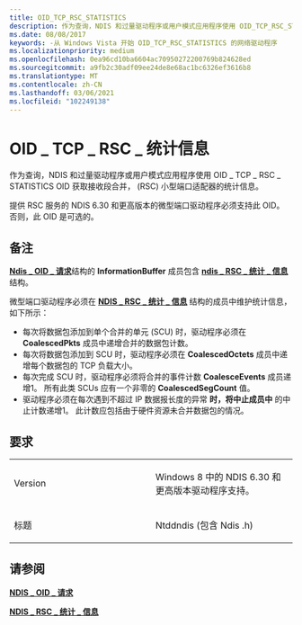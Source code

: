 ```yaml
---
title: OID_TCP_RSC_STATISTICS
description: 作为查询，NDIS 和过量驱动程序或用户模式应用程序使用 OID_TCP_RSC_STATISTICS OID 来获取 (RSC) 小型端口适配器统计信息的接收段合并。
ms.date: 08/08/2017
keywords: -从 Windows Vista 开始 OID_TCP_RSC_STATISTICS 的网络驱动程序
ms.localizationpriority: medium
ms.openlocfilehash: 0ea96cd10ba6604ac70950272200769b824628ed
ms.sourcegitcommit: a9fb2c30adf09ee24de8e68ac1bc6326ef3616b8
ms.translationtype: MT
ms.contentlocale: zh-CN
ms.lasthandoff: 03/06/2021
ms.locfileid: "102249138"
---
```

# <a name="oid_tcp_rsc_statistics"></a>OID \_ TCP \_ RSC \_ 统计信息


作为查询，NDIS 和过量驱动程序或用户模式应用程序使用 OID \_ TCP \_ RSC \_ STATISTICS OID 获取接收段合并， (RSC) 小型端口适配器的统计信息。

提供 RSC 服务的 NDIS 6.30 和更高版本的微型端口驱动程序必须支持此 OID。 否则，此 OID 是可选的。

<a name="remarks"></a>备注
-------

[**Ndis \_ OID \_ 请求**](/windows-hardware/drivers/ddi/oidrequest/ns-oidrequest-ndis_oid_request)结构的 **InformationBuffer** 成员包含 [**ndis \_ RSC \_ 统计 \_ 信息**](/windows-hardware/drivers/ddi/ntddndis/ns-ntddndis-_ndis_rsc_statistics_info)结构。

微型端口驱动程序必须在 [**NDIS \_ RSC \_ 统计 \_ 信息**](/windows-hardware/drivers/ddi/ntddndis/ns-ntddndis-_ndis_rsc_statistics_info) 结构的成员中维护统计信息，如下所示：

-   每次将数据包添加到单个合并的单元 (SCU) 时，驱动程序必须在 **CoalescedPkts** 成员中递增合并的数据包计数。
-   每次将数据包添加到 SCU 时，驱动程序必须在 **CoalescedOctets** 成员中递增每个数据包的 TCP 负载大小。
-   每次完成 SCU 时，驱动程序必须将合并的事件计数 **CoalesceEvents** 成员递增1。 所有此类 SCUs 应有一个非零的 **CoalescedSegCount** 值。
-   驱动程序必须在每次遇到不超过 IP 数据报长度的异常 **时，将中止成员中** 的中止计数递增1。 此计数应包括由于硬件资源未合并数据包的情况。

<a name="requirements"></a>要求
------------

<table>
<colgroup>
<col width="50%" />
<col width="50%" />
</colgroup>
<tbody>
<tr class="odd">
<td><p>Version</p></td>
<td><p>Windows 8 中的 NDIS 6.30 和更高版本驱动程序支持。</p></td>
</tr>
<tr class="even">
<td><p>标题</p></td>
<td>Ntddndis (包含 Ndis .h) </td>
</tr>
</tbody>
</table>

## <a name="see-also"></a>请参阅


[**NDIS \_ OID \_ 请求**](/windows-hardware/drivers/ddi/oidrequest/ns-oidrequest-ndis_oid_request)

[**NDIS \_ RSC \_ 统计 \_ 信息**](/windows-hardware/drivers/ddi/ntddndis/ns-ntddndis-_ndis_rsc_statistics_info)

 


